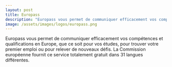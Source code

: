 ```yaml
---
layout: post
title: Europass
description: "Europass vous permet de communiquer efficacement vos compétences et qualifications en Europe, que ce soit pour vos études, pour trouver votre premier emploi ou pour relever de nouveaux défis. La Commission européenne fournit ce service totalement gratuit dans 31 langues différentes."
image: /assets/images/logos/europass.png
---
```

Europass vous permet de communiquer efficacement vos compétences et qualifications en Europe, que ce soit pour vos études, pour trouver votre premier emploi ou pour relever de nouveaux défis. La Commission européenne fournit ce service totalement gratuit dans 31 langues différentes.